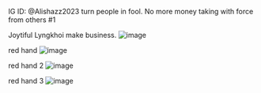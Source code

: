 IG ID: @Alishazz2023 turn people in fool. No more money taking with force from others #1 

Joytiful Lyngkhoi make business.
![image](https://github.com/user-attachments/assets/7f83ac49-527c-4bde-85e3-f50712e4d47e)

red hand
![image](https://github.com/user-attachments/assets/f38f5beb-f3c7-4b44-a323-fb0407019a76)

red hand 2
![image](https://github.com/user-attachments/assets/a01b0264-6483-4b73-a36b-62cfa6fc2818)

red hand 3
![image](https://github.com/user-attachments/assets/0242dd6b-6e1e-48a6-b746-7880eb63103b)

